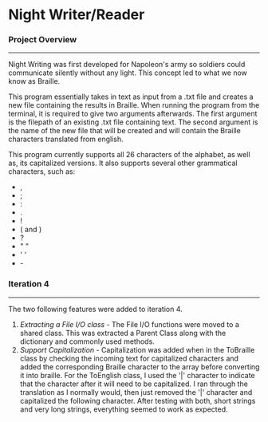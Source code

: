 # Night Writer/Reader

### Project Overview
---
Night Writing was first developed for Napoleon's army so soldiers could communicate silently without any light. This concept led to what we now know as Braille.

This program essentially takes in text as input from a .txt file and creates a new file containing the results in Braille. When running the program from the terminal, it is required to give two arguments afterwards. The first argument is the filepath of an existing .txt file containing text. The second argument is the name of the new file that will be created and will contain the Braille characters translated from english.

This program currently supports all 26 characters of the alphabet, as well as, its capitalized versions. It also supports several other grammatical characters, such as:

- ,
- ;
- :
- .
- !
- ( and )
- ?
- " "
- ' '
- \-

### Iteration 4
---
The two following features were added to iteration 4. 
1. *Extracting a File I/O class* - The File I/O functions were moved to a shared class. This was extracted a Parent Class along with the dictionary and commonly used methods.
2. *Support Capitalization* - Capitalization was added when in the ToBraille class by checking the incoming text for capitalized characters and added the corresponding Braille character to the array before converting it into braille. For the ToEnglish class, I used the '|' character to indicate that the character after it will need to be capitalized. I ran through the translation as I normally would, then just removed the '|' character and capitalized the following character. After testing with both, short strings and very long strings, everything seemed to work as expected.